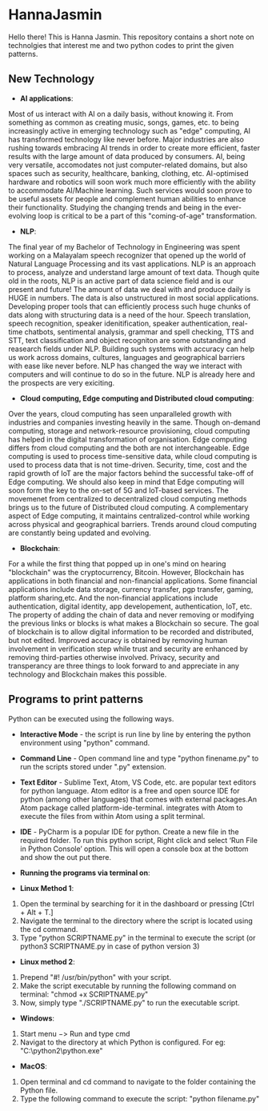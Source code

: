 # HannaJasmin

  
Hello there! This is Hanna Jasmin. This repository contains a short note on technolgies that interest me and two python codes to print the given patterns.

  
## New Technology
* **AI applications**:

</p>
<div class=text-justify> 
Most of us interact with AI on a daily basis, without knowing it. From something as common as  creating music, songs, games, etc. to being increasingly active in emerging technology such as "edge" computing, AI has transformed technology like never before. Major industries are also rushing towards embracing AI trends in order to create more efficient, faster results with the large amount of data produced by consumers. AI, being very versatile, accomodates not just computer-related domains, but also spaces such as security, healthcare, banking, clothing, etc. AI-optimised hardware and robotics will soon work much more efficiently with the ability to accommodate AI/Machine learning. Such services would soon prove to be useful assets for people and complement human abilities to enhance their functionality. Studying the changing trends and being in the ever-evolving loop is critical to be a part of this "coming-of-age" transformation.  
</div>  
</p>

* **NLP**: 
</p>
<div class=text-justify> 
The final year of my Bachelor of Technology in Engineering was spent working on a Malayalam speech recognizer that opened up the world of Natural Language Processing and its vast applications. NLP is an approach to process, analyze and understand large amount of text data. Though quite old in the roots, NLP is an active part of data science field and is our present and future! The amount of data we deal with and produce daily is HUGE in numbers. The data is also unstructured in most social applications. Developing proper tools that can efficiently process such huge chunks of dats along with structuring data is a need of the hour. Speech translation, speech recognition, speaker idenitification, speaker authentication, real-time chatbots,  sentimental analysis, grammar and spell checking, TTS and STT, text classification and object recogniton are some outstanding and reasearch fields under NLP. Building such systems with accuracy can help us work across domains, cultures, languages and geographical barriers with ease like never before. NLP has changed the way we interact with computers and will continue to do so in the future. NLP is already here and the prospects are very exiciting.  
</div>
</P>

* **Cloud computing, Edge computing and Distributed cloud computing**: 
</p>
<div class=text-justify> 
 Over the years, cloud computing has seen unparalleled growth with industries and companies investing heavily in the same. Though on-demand computing, storage and network-resource provisioning, cloud computing has helped in the digital transformation of organisation. Edge computing differs from cloud computing and the both are not interchangeable. Edge computing is used to process time-sensitive data, while cloud computing is used to process data that is not time-driven. Security, time, cost and the rapid growth of IoT are the major factors behind the successful take-off of Edge computing. We should also keep in mind that Edge computing will soon form the key to the on-set of 5G and IoT-based services. The movemenet from centralized to decentralized cloud computing methods brings us to the future of Distributed cloud computing. A complementary aspect of Edge computing, it maintains centralized-control while working across physical and geographical barriers. Trends around cloud computing are constantly being updated and evolving.  
</div>
</p>

* **Blockchain**: 
</p>
<div class=text-justify> 
  For a while the first thing that popped up in one's mind on hearing "blockchain" was the cryptocurrency, Bitcoin. However, Blockchain has applications in both financial and non-financial applications. Some financial applications include data storage, currency transfer, pgp transfer, gaming, platform sharing,etc. And the non-financial applications include authentication, digital identity, app developement, authentication, IoT, etc. The property of adding the chain of data and never removing or modifying the previous links or blocks is what makes a Blockchain so secure.  The goal of blockchain is to allow digital information to be recorded and distributed, but not edited. Improved accuracy is obtained by removing human involvement in verification step while trust and security are enhanced by removing third-parties otherwise involved. Privacy, security and transperancy are three things to look forward to and appreciate in any technology and Blockchain makes this possible.   
</div>
</p>


## Programs to print patterns
Python can be executed using the following ways. 
  * **Interactive Mode** - the script is run line by line by entering the python environment using "python" command.
  * **Command Line** - Open command line and type "python finename.py" to run the scripts stored under ".py" extension.
  * **Text Editor** - Sublime Text, Atom, VS Code, etc. are popular text editors for python language.  Atom editor is a free and open source IDE for python (among other languages) that comes with external packages.An Atom package called platform-ide-terminal. integrates with Atom to execute the files from within Atom using a split terminal.
  * **IDE** - PyCharm is a popular IDE for python. Create a new file in the required folder. To run this python script, Right click and select ‘Run File in Python Console’ option. This will open a console box at the bottom and show the out put there. 

* **Running the programs via terminal on**:
* **Linux Method 1**:
 1. Open the terminal by searching for it in the dashboard or pressing [Ctrl + Alt + T.]
 2. Navigate the terminal to the directory where the script is located using the cd command.
 3. Type "python SCRIPTNAME.py" in the terminal to execute the script (or python3 SCRIPTNAME.py in case of python version 3)
 
* **Linux method 2**:
 1. Prepend "#! /usr/bin/python" with your script.
 2. Make the script executable by running the following command on terminal: "chmod +x SCRIPTNAME.py"
 3. Now, simply type "./SCRIPTNAME.py" to run the executable script.
 
* **Windows**:
 1. Start menu −> Run and type cmd
 2. Navigat to the directory at which Python is configured.  For eg:  "C:\python2\python.exe"

* **MacOS**:
 1. Open terminal and  cd command to navigate to the folder containing the Python file.
 2. Type the following command to execute the script: "python filename.py"
 



